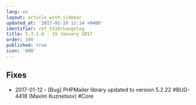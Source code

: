 ```yaml
---
lang: en
layout: article_with_sidebar
updated_at: '2017-01-19 11:14 +0400'
identifier: ref_5318changelog
title: 5.3.1.8 - 19 January 2017
order: 100
published: true
icon: '890'
---
```

## Fixes

* 2017-01-12 - [Bug] PHPMailer library updated to version 5.2.22 #BUG-4418 (Maxim Kuznetsov) #Core